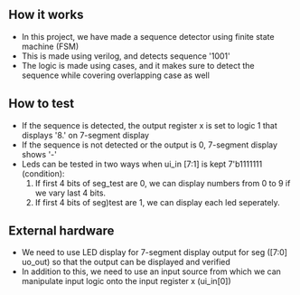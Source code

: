 <!---

This file is used to generate your project datasheet. Please fill in the information below and delete any unused
sections.

You can also include images in this folder and reference them in the markdown. Each image must be less than
512 kb in size, and the combined size of all images must be less than 1 MB.
-->

## How it works

- In this project, we have made a sequence detector using finite state machine (FSM)
- This is made using verilog, and detects sequence '1001'
- The logic is made using cases, and it makes sure to detect the sequence while covering overlapping case as well

## How to test

- If the sequence is detected, the output register x is set to logic 1 that displays '8.' on 7-segment display
- If the sequence is not detected or the output is 0, 7-segment display shows '-'
- Leds can be tested in two ways when ui_in [7:1] is kept 7'b1111111 (condition):
    1. If first 4 bits of seg_test are 0, we can display numbers from 0 to 9 if we vary last 4 bits.
    2. If first 4 bits of seg)test are 1, we can display each led seperately.

## External hardware

- We need to use LED display for 7-segment display output for seg ([7:0] uo_out) so that the output can be displayed and verified
- In addition to this, we need to use an input source from which we can manipulate input logic onto the input register x (ui_in[0])
